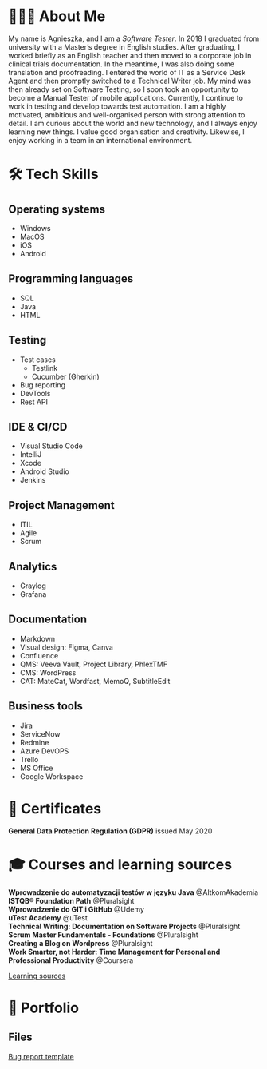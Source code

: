 # 👩🏻‍💻 About Me
My name is Agnieszka, and I am a *Software Tester*. In 2018 I graduated from university with a Master’s degree in English studies. After graduating, I worked briefly as an English teacher and then moved to a corporate job in clinical trials documentation. In the meantime, I was also doing some translation and proofreading. I entered the world of IT as a Service Desk Agent and then promptly switched to a Technical Writer job. My mind was then already set on Software Testing, so I soon took an opportunity to become a Manual Tester of mobile applications. Currently, I continue to work in testing and develop towards test automation. I am a highly motivated, ambitious and well-organised person with strong attention to detail. I am curious about the world and new technology, and I always enjoy learning new things. I value good organisation and creativity. Likewise, I enjoy working in a team in an international environment.

# 🛠️ Tech Skills
## Operating systems
* Windows
* MacOS
* iOS
* Android
## Programming languages
* SQL
* Java
* HTML
## Testing
* Test cases
	* Testlink
	* Cucumber (Gherkin)
* Bug reporting
* DevTools
* Rest API
## IDE & CI/CD 
* Visual Studio Code
* IntelliJ
* Xcode
* Android Studio
* Jenkins
## Project Management
* ITIL
* Agile
* Scrum
## Analytics
* Graylog
* Grafana
## Documentation
* Markdown
* Visual design: Figma, Canva
* Confluence
* QMS: Veeva Vault, Project Library, PhlexTMF
* CMS: WordPress
* CAT: MateCat, Wordfast, MemoQ, SubtitleEdit
## Business tools
* Jira
* ServiceNow
* Redmine
* Azure DevOPS
* Trello
* MS Office
* Google Workspace

# 📜 Certificates
**General Data Protection Regulation (GDPR)** issued May 2020

# 🎓 Courses and learning sources
**Wprowadzenie do automatyzacji testów w języku Java** @AltkomAkademia\
**ISTQB® Foundation Path** @Pluralsight\
**Wprowadzenie do GIT i GitHub** @Udemy\
**uTest Academy** @uTest\
**Technical Writing: Documentation on Software Projects** @Pluralsight\
**Scrum Master Fundamentals - Foundations** @Pluralsight\
**Creating a Blog on Wordpress** @Pluralsight\
**Work Smarter, not Harder: Time Management for Personal and Professional Productivity** @Coursera

[Learning sources](learning_sources.md)

# 📂 Portfolio
## Files
[Bug report template](bug_report.md)